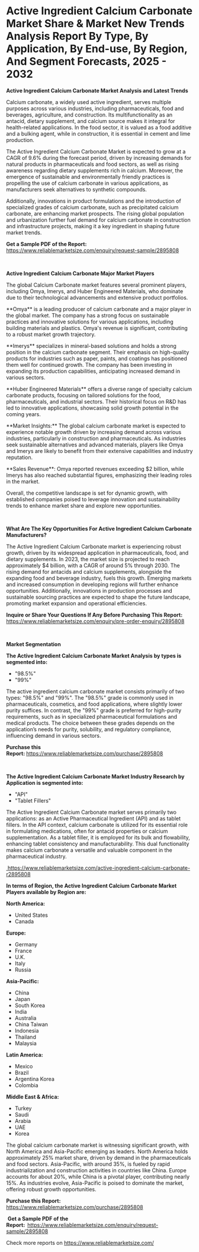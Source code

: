 <p><h1>Active Ingredient Calcium Carbonate Market Share & Market New Trends Analysis Report By Type, By Application, By End-use, By Region, And Segment Forecasts, 2025 - 2032</h1></p><p><strong>Active Ingredient Calcium Carbonate Market Analysis and Latest Trends</strong></p>
<p><p>Calcium carbonate, a widely used active ingredient, serves multiple purposes across various industries, including pharmaceuticals, food and beverages, agriculture, and construction. Its multifunctionality as an antacid, dietary supplement, and calcium source makes it integral for health-related applications. In the food sector, it is valued as a food additive and a bulking agent, while in construction, it is essential in cement and lime production.</p><p>The Active Ingredient Calcium Carbonate Market is expected to grow at a CAGR of 9.6% during the forecast period, driven by increasing demands for natural products in pharmaceuticals and food sectors, as well as rising awareness regarding dietary supplements rich in calcium. Moreover, the emergence of sustainable and environmentally friendly practices is propelling the use of calcium carbonate in various applications, as manufacturers seek alternatives to synthetic compounds. </p><p>Additionally, innovations in product formulations and the introduction of specialized grades of calcium carbonate, such as precipitated calcium carbonate, are enhancing market prospects. The rising global population and urbanization further fuel demand for calcium carbonate in construction and infrastructure projects, making it a key ingredient in shaping future market trends.</p></p>
<p><strong>Get a Sample PDF of the Report:&nbsp;</strong> <a href="https://www.reliablemarketsize.com/enquiry/request-sample/2895808?utm_campaign=3120&utm_medium=2&utm_source=Github&utm_content=ia&utm_term=15032025&utm_id=active-ingredient-calcium-carbonate">https://www.reliablemarketsize.com/enquiry/request-sample/2895808</a></p>
<p>&nbsp;</p>
<p><strong>Active Ingredient Calcium Carbonate Major Market Players</strong></p>
<p><p>The global Calcium Carbonate market features several prominent players, including Omya, Imerys, and Huber Engineered Materials, who dominate due to their technological advancements and extensive product portfolios.</p><p>**Omya** is a leading producer of calcium carbonate and a major player in the global market. The company has a strong focus on sustainable practices and innovative solutions for various applications, including building materials and plastics. Omya's revenue is significant, contributing to a robust market growth trajectory.</p><p>**Imerys** specializes in mineral-based solutions and holds a strong position in the calcium carbonate segment. Their emphasis on high-quality products for industries such as paper, paints, and coatings has positioned them well for continued growth. The company has been investing in expanding its production capabilities, anticipating increased demand in various sectors.</p><p>**Huber Engineered Materials** offers a diverse range of specialty calcium carbonate products, focusing on tailored solutions for the food, pharmaceuticals, and industrial sectors. Their historical focus on R&D has led to innovative applications, showcasing solid growth potential in the coming years.</p><p>**Market Insights:** The global calcium carbonate market is expected to experience notable growth driven by increasing demand across various industries, particularly in construction and pharmaceuticals. As industries seek sustainable alternatives and advanced materials, players like Omya and Imerys are likely to benefit from their extensive capabilities and industry reputation.</p><p>**Sales Revenue**: Omya reported revenues exceeding $2 billion, while Imerys has also reached substantial figures, emphasizing their leading roles in the market.</p><p>Overall, the competitive landscape is set for dynamic growth, with established companies poised to leverage innovation and sustainability trends to enhance market share and explore new opportunities.</p></p>
<p>&nbsp;</p>
<p><strong>What Are The Key Opportunities For Active Ingredient Calcium Carbonate Manufacturers?</strong></p>
<p><p>The Active Ingredient Calcium Carbonate market is experiencing robust growth, driven by its widespread application in pharmaceuticals, food, and dietary supplements. In 2023, the market size is projected to reach approximately $4 billion, with a CAGR of around 5% through 2030. The rising demand for antacids and calcium supplements, alongside the expanding food and beverage industry, fuels this growth. Emerging markets and increased consumption in developing regions will further enhance opportunities. Additionally, innovations in production processes and sustainable sourcing practices are expected to shape the future landscape, promoting market expansion and operational efficiencies.</p></p>
<p><strong>Inquire or Share Your Questions If Any Before Purchasing This Report:</strong> <a href="https://www.reliablemarketsize.com/enquiry/pre-order-enquiry/2895808?utm_campaign=3120&utm_medium=2&utm_source=Github&utm_content=ia&utm_term=15032025&utm_id=active-ingredient-calcium-carbonate">https://www.reliablemarketsize.com/enquiry/pre-order-enquiry/2895808</a></p>
<p>&nbsp;</p>
<p><strong>Market Segmentation</strong></p>
<p><strong>The Active Ingredient Calcium Carbonate Market Analysis by types is segmented into:</strong></p>
<p><ul><li>"98.5%"</li><li>"99%"</li></ul></p>
<p><p>The active ingredient calcium carbonate market consists primarily of two types: "98.5%" and "99%". The "98.5%" grade is commonly used in pharmaceuticals, cosmetics, and food applications, where slightly lower purity suffices. In contrast, the "99%" grade is preferred for high-purity requirements, such as in specialized pharmaceutical formulations and medical products. The choice between these grades depends on the application’s needs for purity, solubility, and regulatory compliance, influencing demand in various sectors.</p></p>
<p><strong>Purchase this Report:&nbsp;</strong><a href="https://www.reliablemarketsize.com/purchase/2895808?utm_campaign=3120&utm_medium=2&utm_source=Github&utm_content=ia&utm_term=15032025&utm_id=active-ingredient-calcium-carbonate">https://www.reliablemarketsize.com/purchase/2895808</a></p>
<p>&nbsp;</p>
<p><strong>The Active Ingredient Calcium Carbonate Market Industry Research by Application is segmented into:</strong></p>
<p><ul><li>"API"</li><li>"Tablet Fillers"</li></ul></p>
<p><p>The Active Ingredient Calcium Carbonate market serves primarily two applications: as an Active Pharmaceutical Ingredient (API) and as tablet fillers. In the API context, calcium carbonate is utilized for its essential role in formulating medications, often for antacid properties or calcium supplementation. As a tablet filler, it is employed for its bulk and flowability, enhancing tablet consistency and manufacturability. This dual functionality makes calcium carbonate a versatile and valuable component in the pharmaceutical industry.</p></p>
<p><a href="https://www.reliablemarketsize.com/active-ingredient-calcium-carbonate-r2895808?utm_campaign=3120&utm_medium=2&utm_source=Github&utm_content=ia&utm_term=15032025&utm_id=active-ingredient-calcium-carbonate">&nbsp;https://www.reliablemarketsize.com/active-ingredient-calcium-carbonate-r2895808</a></p>
<p><strong>In terms of Region, the Active Ingredient Calcium Carbonate Market Players available by Region are:</strong></p>
<p>
    <p> <strong> North America: </strong>
        <ul>
            <li>United States</li>
            <li>Canada</li>
        </ul>
        </p> 
    <p> <strong> Europe: </strong>
        <ul>
            <li>Germany</li>
            <li>France</li>
            <li>U.K.</li>
            <li>Italy</li>
            <li>Russia</li>
        </ul>
        </p> 
    <p> <strong> Asia-Pacific: </strong>
        <ul>
            <li>China</li>
            <li>Japan</li>
            <li>South Korea</li>
            <li>India</li>
            <li>Australia</li>
            <li>China Taiwan</li>
            <li>Indonesia</li>
            <li>Thailand</li>
            <li>Malaysia</li>
        </ul>
        </p> 
    <p> <strong> Latin America: </strong>
        <ul>
            <li>Mexico</li>
            <li>Brazil</li>
            <li>Argentina Korea</li>
            <li>Colombia</li>
        </ul>
        </p> 
    <p> <strong> Middle East & Africa: </strong>
        <ul>
            <li>Turkey</li>
            <li>Saudi</li>
            <li>Arabia</li>
            <li>UAE</li>
            <li>Korea</li>
        </ul>
    </p>
    </p>
<p><p>The global calcium carbonate market is witnessing significant growth, with North America and Asia-Pacific emerging as leaders. North America holds approximately 25% market share, driven by demand in the pharmaceuticals and food sectors. Asia-Pacific, with around 35%, is fueled by rapid industrialization and construction activities in countries like China. Europe accounts for about 20%, while China is a pivotal player, contributing nearly 15%. As industries evolve, Asia-Pacific is poised to dominate the market, offering robust growth opportunities.</p></p>
<p><strong>Purchase this Report: </strong><a href="https://www.reliablemarketsize.com/purchase/2895808?utm_campaign=3120&utm_medium=2&utm_source=Github&utm_content=ia&utm_term=15032025&utm_id=active-ingredient-calcium-carbonate">https://www.reliablemarketsize.com/purchase/2895808</a></p>
<p>&nbsp;<strong>Get a Sample PDF of the Report:&nbsp;&nbsp;</strong><a href="https://www.reliablemarketsize.com/enquiry/request-sample/2895808?utm_campaign=3120&utm_medium=2&utm_source=Github&utm_content=ia&utm_term=15032025&utm_id=active-ingredient-calcium-carbonate">https://www.reliablemarketsize.com/enquiry/request-sample/2895808</a></p>
<p><strong></strong></p>
<p>Check more reports on <a href="https://www.reliablemarketsize.com/?utm_campaign=3120&utm_medium=2&utm_source=Github&utm_content=ia&utm_term=15032025&utm_id=active-ingredient-calcium-carbonate">https://www.reliablemarketsize.com/</a></p>